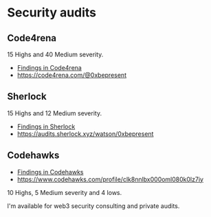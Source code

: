 # Security audits 

## Code4rena

15 Highs and 40 Medium severity.

- [Findings in Code4rena](c4/README.md)
- https://code4rena.com/@0xbepresent

## Sherlock

15 Highs and 12 Medium severity.

- [Findings in Sherlock](sherlock/README.md)
- https://audits.sherlock.xyz/watson/0xbepresent

## Codehawks

- [Findings in Codehawks](codehawks/README.md)
- https://www.codehawks.com/profile/clk8nnlbx000oml080k0lz7iy

10 Highs, 5 Medium severity and 4 lows.

I'm available for web3 security consulting and private audits.